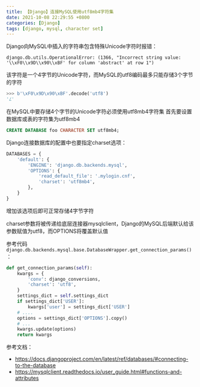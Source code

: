 ```yaml
---
title: 【Django】连接MySQL使用utf8mb4字符集
date: 2021-10-08 22:29:55 +0800
categories: [Django]
tags: [django, mysql, character set]
---
```

Django向MySQL中插入的字符串包含特殊Unicode字符时报错：
```
django.db.utils.OperationalError: (1366, "Incorrect string value: '\\xF0\\x9D\\x90\\xBF' for column 'abstract' at row 1")
```

该字符是一个4字节的Unicode字符，而MySQL的utf8编码最多只能存储3个字节的字符
```python
>>> b'\xF0\x9D\x90\xBF'.decode('utf8')
'𝐿'
```

在MySQL中要存储4个字节的Unicode字符必须使用utf8mb4字符集
首先要设置数据库或表的字符集为utf8mb4
```sql
CREATE DATABASE foo CHARACTER SET utf8mb4;
```

Django连接数据库的配置中也要指定charset选项：
```python
DATABASES = {
    'default': {
        'ENGINE': 'django.db.backends.mysql',
        'OPTIONS': {
            'read_default_file': '.mylogin.cnf',
            'charset': 'utf8mb4',
        },
    }
}
```

增加该选项后即可正常存储4字节字符

charset参数将被传递给底层连接器mysqlclient，Django的MySQL后端默认给该参数赋值为utf8，而OPTIONS将覆盖默认值

参考代码`django.db.backends.mysql.base.DatabaseWrapper.get_connection_params()`：
```python
def get_connection_params(self):
    kwargs = {
        'conv': django_conversions,
        'charset': 'utf8',
    }
    settings_dict = self.settings_dict
    if settings_dict['USER']:
        kwargs['user'] = settings_dict['USER']
    # ....
    options = settings_dict['OPTIONS'].copy()
    # ...
    kwargs.update(options)
    return kwargs
```

参考文档：
* <https://docs.djangoproject.com/en/latest/ref/databases/#connecting-to-the-database>
* <https://mysqlclient.readthedocs.io/user_guide.html#functions-and-attributes>
